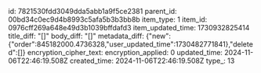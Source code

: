 id: 7821530fdd3049dda5abb1a9f5ce2381
parent_id: 00bd34c0ec9d4b8993c5afa5b3b3bb8b
item_type: 1
item_id: 0976cff269a648e49d3b1039bffdafd3
item_updated_time: 1730932825414
title_diff: "[]"
body_diff: "[]"
metadata_diff: {"new":{"order":845182000.4736328,"user_updated_time":1730482771841},"deleted":[]}
encryption_cipher_text: 
encryption_applied: 0
updated_time: 2024-11-06T22:46:19.508Z
created_time: 2024-11-06T22:46:19.508Z
type_: 13